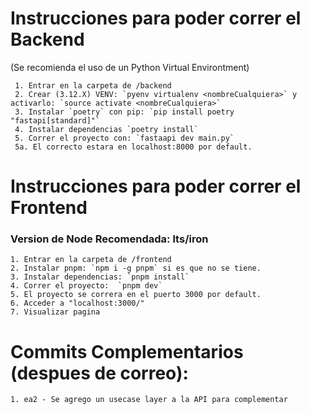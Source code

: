 
# Instrucciones para poder correr el Backend

(Se recomienda el uso de un Python Virtual Environtment)

     1. Entrar en la carpeta de /backend
     2. Crear (3.12.X) VENV: `pyenv virtualenv <nombreCualquiera>` y activarlo: `source activate <nombreCualquiera>`
     3. Instalar `poetry` con pip: `pip install poetry "fastapi[standard]"`
     4. Instalar dependencias `poetry install`
     5. Correr el proyecto con: `fastaapi dev main.py`
     5a. El correcto estara en localhost:8000 por default.

# Instrucciones para poder correr el Frontend
### Version de Node Recomendada: lts/iron

    1. Entrar en la carpeta de /frontend
    2. Instalar pnpm: `npm i -g pnpm` si es que no se tiene.
    3. Instalar dependencias: `pnpm install`
    4. Correr el proyecto:  `pnpm dev`
    5. El proyecto se correra en el puerto 3000 por default.
    6. Acceder a "localhost:3000/"
    7. Visualizar pagina

# Commits Complementarios (despues de correo):
    1. ea2 - Se agrego un usecase layer a la API para complementar
